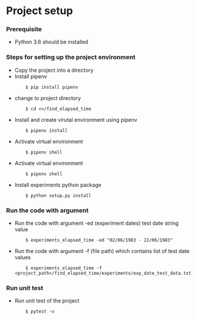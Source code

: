# Project setup

### Prerequisite
- Python 3.6 should be installed

### Steps for setting up the project environment
- Copy the project into a directory
- Install pipenv
    ```
        $ pip install pipenv
    ```
- change to project directory
    ```
        $ cd <>/find_elapsed_time
    ```
- Install and create virutal environment using pipenv
    ```
        $ pipenv install
    ```
- Activate virtual environment
    ```
        $ pipenv shell
    ```
- Activate virtual environment
    ```
        $ pipenv shell
    ```
- Install experiments python package
    ```
        $ python setup.py install
    ```
### Run the code with argument
- Run the code with argument -ed (experiment dates) test date string value 
    ```
        $ experiments_elapsed_time -ed "02/06/1983 - 22/06/1983"
    ```
- Run the code with argument -f (file path) which contains list of test date values
    ```
        $ experiments_elapsed_time -f <project_path>/find_elapsed_time/experiments/exp_date_test_data.txt
    ```
### Run unit test
- Run unit test of the project
    ```
        $ pytest -v
    ```
